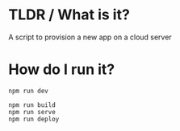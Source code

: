 # TLDR / What is it?

A script to provision a new app on a cloud server

# How do I run it?

```
npm run dev
```


```
npm run build
npm run serve
npm run deploy
```


